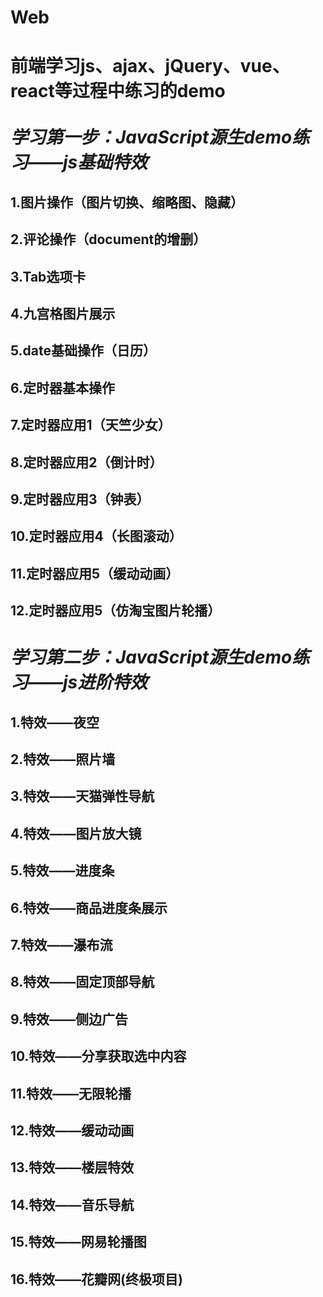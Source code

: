 ﻿# Web
前端学习js、ajax、jQuery、vue、react等过程中练习的demo<br><br>
***学习第一步：JavaScript源生demo练习——js基础特效***
===
**1.图片操作（图片切换、缩略图、隐藏）**
---
**2.评论操作（document的增删）**
---
**3.Tab选项卡**
---
**4.九宫格图片展示**
---
**5.date基础操作（日历）**
---
**6.定时器基本操作**
---
**7.定时器应用1（天竺少女）**
---
**8.定时器应用2（倒计时）**
---
**9.定时器应用3（钟表）**
---
**10.定时器应用4（长图滚动）**
---
**11.定时器应用5（缓动动画）**
---
**12.定时器应用5（仿淘宝图片轮播）**
---
***学习第二步：JavaScript源生demo练习——js进阶特效***
===
**1.特效——夜空**
---
**2.特效——照片墙**
---
**3.特效——天猫弹性导航**
---
**4.特效——图片放大镜**
---
**5.特效——进度条**
---
**6.特效——商品进度条展示**
---
**7.特效——瀑布流**
---
**8.特效——固定顶部导航**
---
**9.特效——侧边广告**
---
**10.特效——分享获取选中内容**
---
**11.特效——无限轮播**
---
**12.特效——缓动动画**
---
**13.特效——楼层特效**
---
**14.特效——音乐导航**
---
**15.特效——网易轮播图**
---
**16.特效——花瓣网(终极项目)**
---
